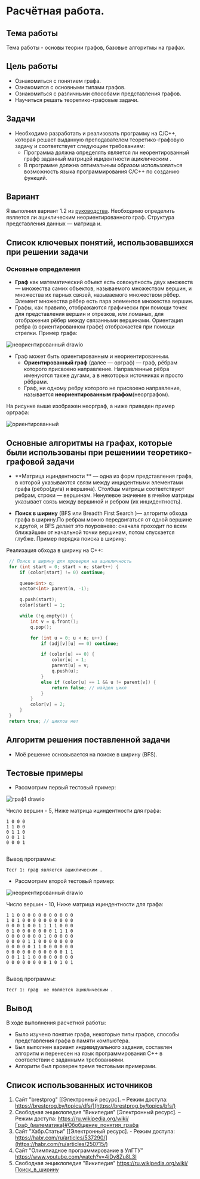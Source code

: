 # Расчётная работа.
## Тема работы
Тема работы - основы теории графов, базовые алгоритмы на графах.
## Цель работы
- Ознакомиться с понятием графа.
- Ознакомится с основными типами графов.
- Ознакомиться с различными способами представления графов.
- Научиться решать теоретико-графовые задачи.
## Задачи
- Необходимо разработать и реализовать программу на С/С++, которая решает выданную преподавателем теоретико-графовую задачу и соответствует следующим требованиям:
    - Программа должна определять является ли неорентированный графф  заданный матрицей ицидентности ациклическим .
    - В программе должна оптимальным образом использоваться возможность языка программирования С/С++ по созданию функций.
## Вариант
Я выполнил вариант 1.2 из [руководства](https://drive.google.com/file/d/1-rSQZex8jW-2DlY2kko18gU1oUAtEGHl/view?usp=drive_link). Необходимо определить является ли ациклическим  неориентированного граф. Структура представления данных — матрица и.
## Список ключевых понятий, использовавшихся при решении задачи
### Основные определения
- **Граф** как математический объект есть совокупность двух множеств — множества самих объектов, называемого множеством вершин, и множества их парных связей, называемого множеством рёбер. Элемент множества рёбер есть пара элементов множества вершин.
- Графы, как правило, отображаются графически при помощи точек для представления вершин и отрезков, или ломаных, для отображения рёбер между связанными вершинами. Ориентация ребра (в ориентированном графе) отображается при помощи стрелки.
  Пример графа:
   
![неориентированный drawio](https://github.com/user-attachments/assets/93c418ed-db42-4cc9-a2d1-fa0de2a4f100)

- Граф может быть ориентированным и неориентированным.
    - **Ориентированный граф** (далее — орграф) — граф, рёбрам которого присвоено направление. Направленные рёбра именуются также дугами, а в некоторых источниках и просто рёбрами.
    - Граф, ни одному ребру которого не присвоено направление, называется **неориентированным графом**(неорграфом).

На рисунке выше изображен неорграф, а ниже приведен пример орграфа:

![ориентированный](https://github.com/user-attachments/assets/72f7d441-99d2-45b0-9180-7a61816240a9)

## Основные алгоритмы на графах, которые были использованы при решениии теоретико-графовой задачи

- **Матрица ициндентности ** — одна из форм представления графа, в которой указываются связи между инцидентными элементами графа (ребро(дуга) и вершина). Столбцы матрицы соответствуют ребрам, строки — вершинам. Ненулевое значение в ячейке матрицы указывает связь между вершиной и ребром (их инцидентность).



- **Поиск в ширину** (BFS или Breadth First Search )— алгоритм обхода графа в ширину.По ребрам можно передвигаться от одной вершине к другой, и BFS делает это поуровнево: сначала проходит по всем ближайшим от начальной точки вершинам, потом спускается глубже.
Пример порядка поиска в ширину:


Реализация обхода в ширину на  C++:

``` C++
 // Поиск в ширину для проверки на ацикличность
 for (int start = 0; start < n; start++) {
     if (color[start] != 0) continue;

     queue<int> q;
     vector<int> parent(n, -1);

     q.push(start);
     color[start] = 1;

     while (!q.empty()) {
         int v = q.front();
         q.pop();

         for (int u = 0; u < n; u++) {
             if (adj[v][u] == 0) continue;

             if (color[u] == 0) {
                 color[u] = 1;
                 parent[u] = v;
                 q.push(u);
             }
             else if (color[u] == 1 && u != parent[v]) {
                 return false; // найден цикл
             }
         }
         color[v] = 2;
     }
 }
 return true; // циклов нет

```

## Алгоритм решения поставленной задачи

- Моё решение основывается на поиске в ширину (BFS). 
  
## Тестовые примеры

- Рассмотрим первый тестовый пример:


![граф1 drawio](https://github.com/user-attachments/assets/52563417-e440-4a49-858c-0490723b9293)

Число вершин - 5, Ниже матрица ициндентности  для графа:

```
1 0 0 0
1 1 0 0
0 1 1 0
0 0 1 1
0 0 0 1


```

Вывод программы:

```
Тест 1: граф является ациклическим .
```

- Рассмотрим второй  тестовый пример:


![неориентированный drawio](https://github.com/user-attachments/assets/93c418ed-db42-4cc9-a2d1-fa0de2a4f100)

Число вершин - 10, Ниже матрица ициндентности  для графа:

```
1 1 0 0 0 0 0 0 0 0 0 0 0
1 0 1 0 0 0 0 0 0 0 0 0 0
0 0 0 1 0 0 1 1 1 1 0 0 0 
0 1 0 0 0 0 0 0 0 1 1 1 0
0 0 0 0 0 0 0 1 0 0 0 0 0
0 0 0 0 1 1 0 0 0 0 0 0 0
0 0 0 0 0 1 1 0 0 0 0 0 0
0 0 0 0 0 0 0 0 0 0 0 1 1
0 0 1 1 1 0 0 0 0 0 0 0 0
0 0 0 0 0 0 0 0 1 0 1 0 1


```

Вывод программы:

```
Тест 1: граф  не является ациклическим .
``` 

## Вывод

В ходе выполнения расчетной работы:

- Было изучено понятие графа, некоторые типы графов, способы представления графа в памяти компьютера.
- Был выполнен вариант индивидуального задания, составлен алгоритм и перенесен на язык программирования C++ в соответствии с заданными требованиями.
- Алгоритм был проверен тремя тестовыми примерами.

## Список использованных источников

1. Сайт "brestprog" [\[Электронный ресурс\]. – Режим доступа: https://brestprog.by/topics/dfs/](https://brestprog.by/topics/bfs/)
2. Свободная энциклопедия "Википедия" \[Электронный ресурс\]. – Режим доступа: https://ru.wikipedia.org/wiki/Граф_(математика)#Обобщение_понятия_графа
3. Сайт "Хабр.Статьи" [\[Электронный ресурс\]. - Режим доступа: https://habr.com/ru/articles/537290/](https://habr.com/ru/articles/250715/)
4. Сайт "Олимпиадное программирование в УлГТУ" https://www.youtube.com/watch?v=4iDv8Zu8L3I
5. Свободная энциклопедия "Википедия" https://ru.wikipedia.org/wiki/Поиск_в_ширину
